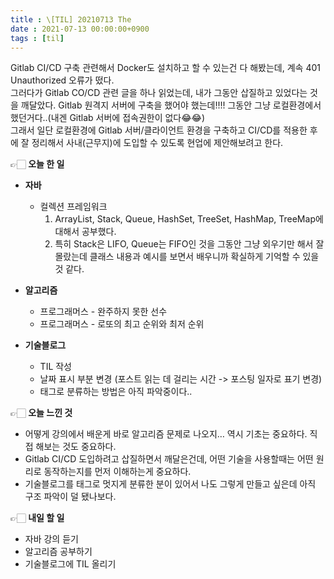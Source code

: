 ```yaml
---
title : \[TIL] 20210713 The
date : 2021-07-13 00:00:00+0900
tags : [til]
---
```


Gitlab CI/CD 구축 관련해서 Docker도 설치하고 할 수 있는건 다 해봤는데, 계속 401 Unauthorized 오류가 떴다.   
그러다가 Gitlab CO/CD 관련 글을 하나 읽었는데, 내가 그동안 삽질하고 있었다는 것을 깨달았다. Gitlab 원격지 서버에 구축을 했어야 했는데!!!! 그동안 그냥 로컬환경에서 했던거다..(내겐 Gitlab 서버에 접속권한이 없다😂😂)   
그래서 일단 로컬환경에 Gitlab 서버/클라이언트 환경을 구축하고 CI/CD를 적용한 후에 잘 정리해서 사내(근무지)에 도입할 수 있도록 현업에 제안해보려고 한다.   

👉🏻 **오늘 한 일**   
* **자바**   
	- 컬렉션 프레임워크   
        1. ArrayList, Stack, Queue, HashSet, TreeSet, HashMap, TreeMap에 대해서 공부했다.   
        2. 특히 Stack은 LIFO, Queue는 FIFO인 것을 그동안 그냥 외우기만 해서 잘 몰랐는데 클래스 내용과 예시를 보면서 배우니까 확실하게 기억할 수 있을 것 같다.   
   
* **알고리즘**   
	- 프로그래머스 - 완주하지 못한 선수   
    - 프로그래머스 - 로또의 최고 순위와 최저 순위   
   
* **기술블로그**   
	- TIL 작성   
    - 날짜 표시 부분 변경 (포스트 읽는 데 걸리는 시간 -> 포스팅 일자로 표기 변경)   
    - 태그로 분류하는 방법은 아직 파악중이다..   
   
👉🏻 **오늘 느낀 것**   
- 어떻게 강의에서 배운게 바로 알고리즘 문제로 나오지… 역시 기초는 중요하다. 직접 해보는 것도 중요하다.   
- Gitlab CI/CD 도입하려고 삽질하면서 깨달은건데, 어떤 기술을 사용할때는 어떤 원리로 동작하는지를 먼저 이해하는게 중요하다.   
- 기술블로그를 태그로 멋지게 분류한 분이 있어서 나도 그렇게 만들고 싶은데 아직 구조 파악이 덜 됐나보다.   
   
👉🏻 **내일 할 일**   
- 자바 강의 듣기   
- 알고리즘 공부하기   
- 기술블로그에 TIL 올리기   